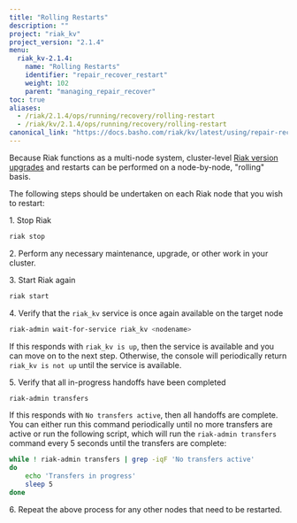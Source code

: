 ```yaml
---
title: "Rolling Restarts"
description: ""
project: "riak_kv"
project_version: "2.1.4"
menu:
  riak_kv-2.1.4:
    name: "Rolling Restarts"
    identifier: "repair_recover_restart"
    weight: 102
    parent: "managing_repair_recover"
toc: true
aliases:
  - /riak/2.1.4/ops/running/recovery/rolling-restart
  - /riak/kv/2.1.4/ops/running/recovery/rolling-restart
canonical_link: "https://docs.basho.com/riak/kv/latest/using/repair-recovery/rolling-restart"
---
```


Because Riak functions as a multi-node system, cluster-level [Riak version upgrades](/riak/kv/2.1.4/setup/upgrading/cluster) and restarts can be performed on a node-by-node, "rolling" basis.

The following steps should be undertaken on each Riak node that you wish to restart:

1\. Stop Riak

```bash
riak stop
```

2\. Perform any necessary maintenance, upgrade, or other work in your cluster.

3\. Start Riak again

```bash
riak start
```

4\. Verify that the `riak_kv` service is once again available on the target node

```bash
riak-admin wait-for-service riak_kv <nodename>
```

If this responds with `riak_kv is up`, then the service is available and you can move on to the next step. Otherwise, the console will periodically return `riak_kv is not up` until the service is available.

5\. Verify that all in-progress handoffs have been completed

```bash
riak-admin transfers
```

If this responds with `No transfers active`, then all handoffs are complete. You can either run this command periodically until no more transfers are active or run the following script, which will run the `riak-admin transfers` command every 5 seconds until the transfers are complete:

```bash
while ! riak-admin transfers | grep -iqF 'No transfers active'
do
    echo 'Transfers in progress'
    sleep 5
done
```

6\. Repeat the above process for any other nodes that need to be restarted.
